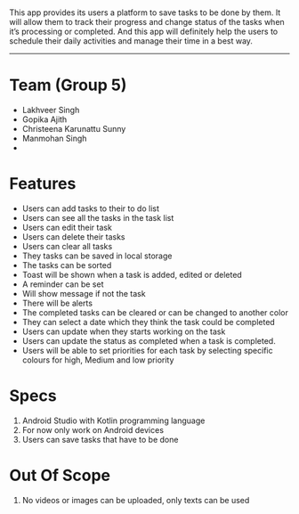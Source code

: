 #
This app provides its users a platform to save tasks to be done by them.
It will allow them to track their progress and change status of the tasks when it’s processing or completed.
And this app will definitely help the users to schedule their daily activities and manage their time in a best way.
***
# Team (Group 5)
* Lakhveer Singh
* Gopika Ajith
* Christeena Karunattu Sunny
* Manmohan Singh
* 
# Features
* Users can add tasks to their to do list
* Users can see all the tasks in the task list
* Users can edit their task
* Users can delete their tasks
* Users can clear all tasks
* They tasks can be saved in local storage
* The tasks can be sorted 
* Toast will be shown when a task is added, edited or deleted
* A reminder can be set
* Will show message if not the task
* There will be alerts
* The completed tasks can be cleared or can be changed to another color
* They can select a date which they think the task could be completed
* Users can update when they starts working on the task
* Users can update the status as completed when a task is completed.
* Users will be able to set priorities for each task by selecting specific colours for high, Medium and low priority

# Specs
1) Android Studio with Kotlin programming language
2) For now only work on Android devices
3) Users can save tasks that have to be done

# Out Of Scope
1) No videos or images can be uploaded, only texts can be used